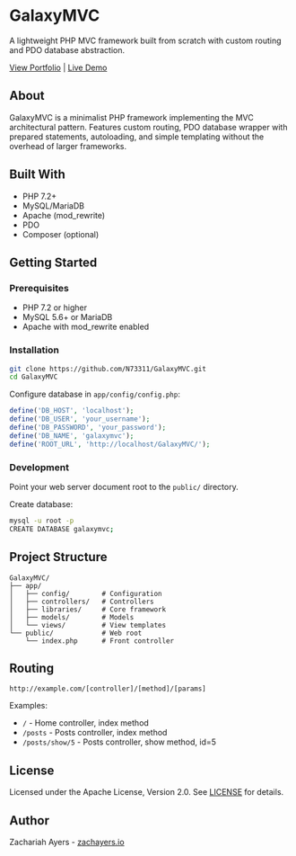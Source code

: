 # GalaxyMVC

A lightweight PHP MVC framework built from scratch with custom routing and PDO database abstraction.

[View Portfolio](https://zachayers.io) | [Live Demo](https://www.galaxymvc.zachayers.io)

## About

GalaxyMVC is a minimalist PHP framework implementing the MVC architectural pattern. Features custom routing, PDO database wrapper with prepared statements, autoloading, and simple templating without the overhead of larger frameworks.

## Built With

- PHP 7.2+
- MySQL/MariaDB
- Apache (mod_rewrite)
- PDO
- Composer (optional)

## Getting Started

### Prerequisites

- PHP 7.2 or higher
- MySQL 5.6+ or MariaDB
- Apache with mod_rewrite enabled

### Installation

```bash
git clone https://github.com/N73311/GalaxyMVC.git
cd GalaxyMVC
```

Configure database in `app/config/config.php`:

```php
define('DB_HOST', 'localhost');
define('DB_USER', 'your_username');
define('DB_PASSWORD', 'your_password');
define('DB_NAME', 'galaxymvc');
define('ROOT_URL', 'http://localhost/GalaxyMVC/');
```

### Development

Point your web server document root to the `public/` directory.

Create database:
```bash
mysql -u root -p
CREATE DATABASE galaxymvc;
```

## Project Structure

```
GalaxyMVC/
├── app/
│   ├── config/        # Configuration
│   ├── controllers/   # Controllers
│   ├── libraries/     # Core framework
│   ├── models/        # Models
│   └── views/         # View templates
└── public/            # Web root
    └── index.php      # Front controller
```

## Routing

```
http://example.com/[controller]/[method]/[params]
```

Examples:
- `/` - Home controller, index method
- `/posts` - Posts controller, index method
- `/posts/show/5` - Posts controller, show method, id=5

## License

Licensed under the Apache License, Version 2.0. See [LICENSE](LICENSE) for details.

## Author

Zachariah Ayers - [zachayers.io](https://zachayers.io)